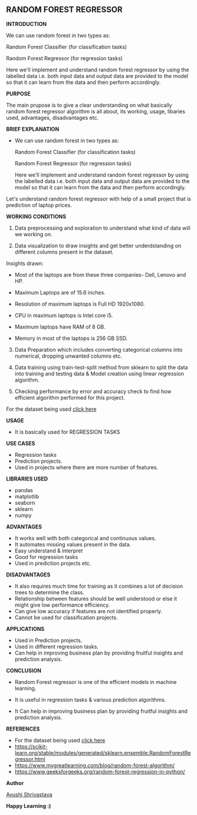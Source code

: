 ## **RANDOM FOREST REGRESSOR**

**INTRODUCTION**

We can use random forest in two types as:

Random Forest Classifier (for classification tasks)

Random Forest Regressor (for regression tasks)


Here we'll implement and understand random forest regressor by using  the labelled data i.e. both input data and output data are provided to the model so that it can learn from the data and then perform accordingly.

**PURPOSE**

The main prupose is to give a clear understanding on what basically random forest regressor algorithm is all about, its working, usage, libaries used, advantages, disadvantages etc.

**BRIEF EXPLANATION**
- We can use random forest in two types as:

    Random Forest Classifier (for classification tasks)

    Random Forest Regressor (for regression tasks)


    Here we'll implement and understand random forest regressor by using  the labelled data i.e. both input data and output data are provided to the model so that it can learn from the data and then perform accordingly.

Let's understand random forest regressor with help of a small project that is prediction of laptop prices.

**WORKING CONDITIONS**
1.  Data preprocessing and exploration to understand what kind of data will we working on.




2.  Data visualization to draw insights and get better underdstanding on different columns present in the dataset.



Insights drawn:
*   Most of the laptops are from these three companies- Dell, Lenovo and HP.

*   Maximum Laptops are of 15.6 inches.

*   Resolution of maximum laptops is Full HD 1920x1080.

*   CPU in maximum laptops is Intel core i5.

*   Maximum laptops have RAM of 8 GB.

*   Memory in most of the laptops is 256 GB SSD.


3.  Data Preparation which includes converting categorical columns into numerical, dropping unwanted columns etc.

4.  Data training using train-test-split method from sklearn to split the data into training and testing data & Model creation using linear regression algorithm. 



5.  Checking performance by error and accuracy check to find how efficient algorithm performed for this project.




For the dataset being used [click here](https://www.kaggle.com/ionaskel/laptop-prices)

**USAGE**
- It is basically used for REGRESSION TASKS

**USE CASES**
- Regression tasks
- Prediction projects.
- Used in projects where there are more number of features.

**LIBRARIES USED**
- pandas
- matplotlib
- seaborn
- sklearn
- numpy

**ADVANTAGES**
- It works well with both categorical and continuous values.
- It automates missing values present in the data.
- Easy understand & interpret
- Good for regression tasks
- Used in prediction projects etc.

**DISADVANTAGES**
- It also requires much time for training as it combines a lot of decision trees to determine the class.
- Relationship between features should be well understood or else it might give low performance efficiency.
- Can give low accuracy if features are not identified properly.
- Cannot be used for classification projects.

**APPLICATIONS**
- Used in Prediction projects.
- Used in different regression tasks.
- Can help in improving business plan by providing fruitful insights and prediction analysis.

**CONCLUSION**
*   Random Forest regressor is one of the efficient models in machine learning.

*   It is useful in regression tasks & various prediction algorithms.

*   It Can help in improving business plan by providing fruitful insights and prediction analysis.


**REFERENCES**

- For the dataset being used [click here](https://www.kaggle.com/ionaskel/laptop-prices)
- https://scikit-learn.org/stable/modules/generated/sklearn.ensemble.RandomForestRegressor.html
- https://www.mygreatlearning.com/blog/random-forest-algorithm/
- https://www.geeksforgeeks.org/random-forest-regression-in-python/


**Author**

[Ayushi Shrivastava](https://github.com/ayushi424)

**Happy Learning :)**

